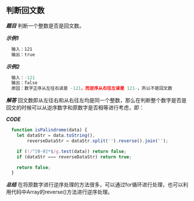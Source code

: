 ## 判断回文数

***题目***
判断一个整数是否是回文数。

***示例1***
``` javascript
  输入：121
  输出：true
```

***示例2***
``` javascript
  输入：-121
  输出：false
  原因：数字正序从左往右读是 -121，而逆序从右往左读是 121-，所以不是回文数
```

***解答***
回文数即从左往右和从右往左均是同一个整数，那么在判断整个数字是否是回文的时候可以从逆序数字和原数字是否相等进行考虑，即：

***CODE***
``` javascript
  function isPalindrome(data) {
    let dataStr = data.toString(),
        reverseDataStr = dataStr.split('').reverse().join('');

    if (!/^[0-9]*$/g.test(data)) return false;
    if (dataStr === reverseDataStr) return true;

    return false;
  }
```

***总结***
在将原数字进行逆序处理的方法很多，可以通过for循环进行处理，也可以利用代码中Array的reverse()方法进行逆序处理。
